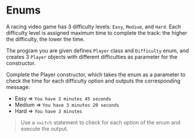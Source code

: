 # Enums

A racing video game has 3 difficulty levels: `Easy`, `Medium`, and `Hard`. Each difficulty level is assigned maximum time to complete the track: the higher the difficulty, the lower the time.

The program you are given defines `Player` class and `Difficulty` enum, and creates 3 `Player` objects with different difficulties as parameter for the constructor.

Complete the Player constructor, which takes the enum as a parameter to check the time for each difficulty option and outputs the corresponding message:
- Easy => `You have 3 minutes 45 seconds`
- Medium => `You have 3 minutes 20 seconds`
- Hard => `You have 3 minutes`

>Use a `switch` statement to check for each option of the enum and execute the output.
